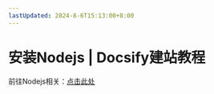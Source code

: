 ```yaml
---
lastUpdated: 2024-8-6T15:13:00+8:00
---
```


# 安装Nodejs | Docsify建站教程

前往Nodejs相关：[点击此处](/Nodejs/Install)